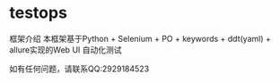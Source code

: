 # testops

框架介绍
本框架基于Python + Selenium + PO + keywords + ddt(yaml) + allure实现的Web UI 自动化测试

如有任何问题，请联系QQ:2929184523

